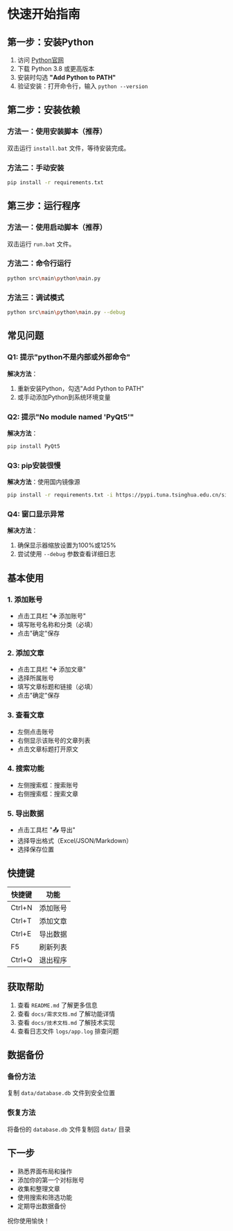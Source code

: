 # 快速开始指南

## 第一步：安装Python

1. 访问 [Python官网](https://www.python.org/downloads/)
2. 下载 Python 3.8 或更高版本
3. 安装时勾选 **"Add Python to PATH"**
4. 验证安装：打开命令行，输入 `python --version`

## 第二步：安装依赖

### 方法一：使用安装脚本（推荐）
双击运行 `install.bat` 文件，等待安装完成。

### 方法二：手动安装
```bash
pip install -r requirements.txt
```

## 第三步：运行程序

### 方法一：使用启动脚本（推荐）
双击运行 `run.bat` 文件。

### 方法二：命令行运行
```bash
python src\main\python\main.py
```

### 方法三：调试模式
```bash
python src\main\python\main.py --debug
```

## 常见问题

### Q1: 提示"python不是内部或外部命令"
**解决方法**：
1. 重新安装Python，勾选"Add Python to PATH"
2. 或手动添加Python到系统环境变量

### Q2: 提示"No module named 'PyQt5'"
**解决方法**：
```bash
pip install PyQt5
```

### Q3: pip安装很慢
**解决方法**：使用国内镜像源
```bash
pip install -r requirements.txt -i https://pypi.tuna.tsinghua.edu.cn/simple
```

### Q4: 窗口显示异常
**解决方法**：
1. 确保显示器缩放设置为100%或125%
2. 尝试使用 `--debug` 参数查看详细日志

## 基本使用

### 1. 添加账号
- 点击工具栏 "➕ 添加账号"
- 填写账号名称和分类（必填）
- 点击"确定"保存

### 2. 添加文章
- 点击工具栏 "➕ 添加文章"
- 选择所属账号
- 填写文章标题和链接（必填）
- 点击"确定"保存

### 3. 查看文章
- 左侧点击账号
- 右侧显示该账号的文章列表
- 点击文章标题打开原文

### 4. 搜索功能
- 左侧搜索框：搜索账号
- 右侧搜索框：搜索文章

### 5. 导出数据
- 点击工具栏 "📤 导出"
- 选择导出格式（Excel/JSON/Markdown）
- 选择保存位置

## 快捷键

| 快捷键 | 功能 |
|--------|------|
| Ctrl+N | 添加账号 |
| Ctrl+T | 添加文章 |
| Ctrl+E | 导出数据 |
| F5 | 刷新列表 |
| Ctrl+Q | 退出程序 |

## 获取帮助

1. 查看 `README.md` 了解更多信息
2. 查看 `docs/需求文档.md` 了解功能详情
3. 查看 `docs/技术文档.md` 了解技术实现
4. 查看日志文件 `logs/app.log` 排查问题

## 数据备份

### 备份方法
复制 `data/database.db` 文件到安全位置

### 恢复方法
将备份的 `database.db` 文件复制回 `data/` 目录

## 下一步

- 熟悉界面布局和操作
- 添加你的第一个对标账号
- 收集和整理文章
- 使用搜索和筛选功能
- 定期导出数据备份

祝你使用愉快！
